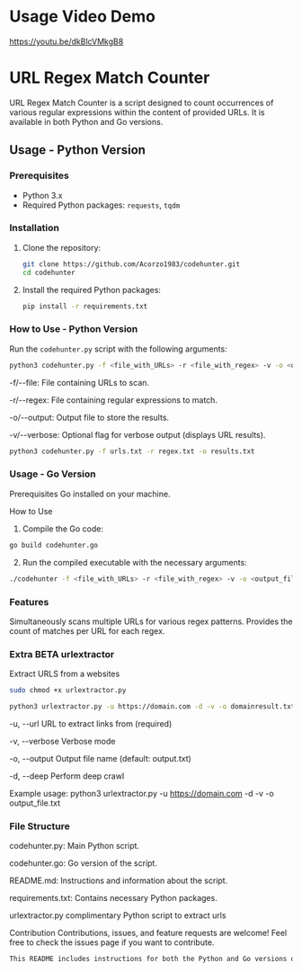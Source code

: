 # Usage Video Demo
https://youtu.be/dkBlcVMkgB8

# URL Regex Match Counter

URL Regex Match Counter is a script designed to count occurrences of various regular expressions within the content of provided URLs. It is available in both Python and Go versions.

## Usage - Python Version

### Prerequisites

- Python 3.x
- Required Python packages: `requests`, `tqdm`

### Installation

1. Clone the repository:
    ```bash
    git clone https://github.com/Acorzo1983/codehunter.git
    cd codehunter
    ```

2. Install the required Python packages:
    ```bash
    pip install -r requirements.txt
    ```

### How to Use - Python Version

Run the `codehunter.py` script with the following arguments:

```bash
python3 codehunter.py -f <file_with_URLs> -r <file_with_regex> -v -o <output_file>
```

  -f/--file: File containing URLs to scan.

  -r/--regex: File containing regular expressions to match.

  -o/--output: Output file to store the results.

  -v/--verbose: Optional flag for verbose output (displays URL results).


```bash
python3 codehunter.py -f urls.txt -r regex.txt -o results.txt
```

### Usage - Go Version

Prerequisites
Go installed on your machine.

How to Use
1. Compile the Go code:

```bash
go build codehunter.go
```

2. Run the compiled executable with the necessary arguments:

```bash
./codehunter -f <file_with_URLs> -r <file_with_regex> -v -o <output_file>
```

### Features
Simultaneously scans multiple URLs for various regex patterns.
Provides the count of matches per URL for each regex.




### Extra BETA urlextractor

Extract URLS from a websites

```bash
sudo chmod +x urlextractor.py
```

```bash
python3 urlextractor.py -u https://domain.com -d -v -o domainresult.txt
```

  -u, --url <url>         URL to extract links from (required)
  
  -v, --verbose          Verbose mode
  
  -o, --output <filename> Output file name (default: output.txt)
  
  -d, --deep              Perform deep crawl

Example usage:
python3 urlextractor.py -u https://domain.com -d -v -o output_file.txt




### File Structure
codehunter.py: Main Python script.

codehunter.go: Go version of the script.

README.md: Instructions and information about the script.

requirements.txt: Contains necessary Python packages.

urlextractor.py complimentary Python script to extract urls

Contribution
Contributions, issues, and feature requests are welcome! Feel free to check the issues page if you want to contribute.

```bash
This README includes instructions for both the Python and Go versions of the script. Feel free to adjust it further or add more details as needed.
```


